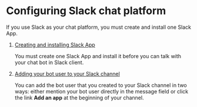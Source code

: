 # Configuring Slack chat platform

If you use Slack as your chat platform, you must create and install one Slack App.

1. [Creating and installing Slack App](chat_prerequisite_slack_create_app.md)

   You must create one Slack App and install it before you can talk with your chat bot in Slack client.
   
2. [Adding your bot user to your Slack channel](chat_prerequisite_slack_invite_app_to_channel.md)  

   You can add the bot user that you created to your Slack channel in two ways: either mention your bot user directly in the message field or click the link **Add an app** at the beginning of your channel.

